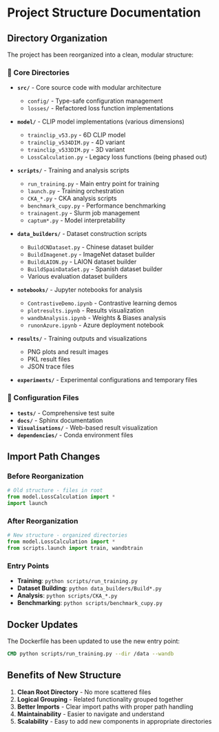 # Project Structure Documentation

## Directory Organization

The project has been reorganized into a clean, modular structure:

### 📁 Core Directories

- **`src/`** - Core source code with modular architecture
  - `config/` - Type-safe configuration management
  - `losses/` - Refactored loss function implementations
  
- **`model/`** - CLIP model implementations (various dimensions)
  - `trainclip_v53.py` - 6D CLIP model
  - `trainclip_v534DIM.py` - 4D variant
  - `trainclip_v533DIM.py` - 3D variant
  - `LossCalculation.py` - Legacy loss functions (being phased out)

- **`scripts/`** - Training and analysis scripts
  - `run_training.py` - Main entry point for training
  - `launch.py` - Training orchestration
  - `CKA_*.py` - CKA analysis scripts
  - `benchmark_cupy.py` - Performance benchmarking
  - `trainagent.py` - Slurm job management
  - `captum*.py` - Model interpretability

- **`data_builders/`** - Dataset construction scripts
  - `BuildCNDataset.py` - Chinese dataset builder
  - `BuildImagenet.py` - ImageNet dataset builder
  - `BuildLAION.py` - LAION dataset builder
  - `BuildSpainDataSet.py` - Spanish dataset builder
  - Various evaluation dataset builders

- **`notebooks/`** - Jupyter notebooks for analysis
  - `ContrastiveDemo.ipynb` - Contrastive learning demos
  - `plotresults.ipynb` - Results visualization
  - `wandbAnalysis.ipynb` - Weights & Biases analysis
  - `runonAzure.ipynb` - Azure deployment notebook

- **`results/`** - Training outputs and visualizations
  - PNG plots and result images
  - PKL result files
  - JSON trace files

- **`experiments/`** - Experimental configurations and temporary files

### 🔧 Configuration Files

- **`tests/`** - Comprehensive test suite
- **`docs/`** - Sphinx documentation
- **`Visualisations/`** - Web-based result visualization
- **`dependencies/`** - Conda environment files

## Import Path Changes

### Before Reorganization
```python
# Old structure - files in root
from model.LossCalculation import *
import launch
```

### After Reorganization
```python
# New structure - organized directories
from model.LossCalculation import *
from scripts.launch import train, wandbtrain
```

### Entry Points

- **Training**: `python scripts/run_training.py`
- **Dataset Building**: `python data_builders/Build*.py`
- **Analysis**: `python scripts/CKA_*.py`
- **Benchmarking**: `python scripts/benchmark_cupy.py`

## Docker Updates

The Dockerfile has been updated to use the new entry point:
```dockerfile
CMD python scripts/run_training.py --dir /data --wandb
```

## Benefits of New Structure

1. **Clean Root Directory** - No more scattered files
2. **Logical Grouping** - Related functionality grouped together
3. **Better Imports** - Clear import paths with proper path handling
4. **Maintainability** - Easier to navigate and understand
5. **Scalability** - Easy to add new components in appropriate directories
